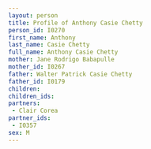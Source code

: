 ```yaml
---
layout: person
title: Profile of Anthony Casie Chetty
person_id: I0270
first_name: Anthony
last_name: Casie Chetty
full_name: Anthony Casie Chetty
mother: Jane Rodrigo Babapulle
mother_id: I0267
father: Walter Patrick Casie Chetty
father_id: I0179
children:
children_ids:
partners:
 - Clair Corea
partner_ids:
 - I0357
sex: M
---
```


